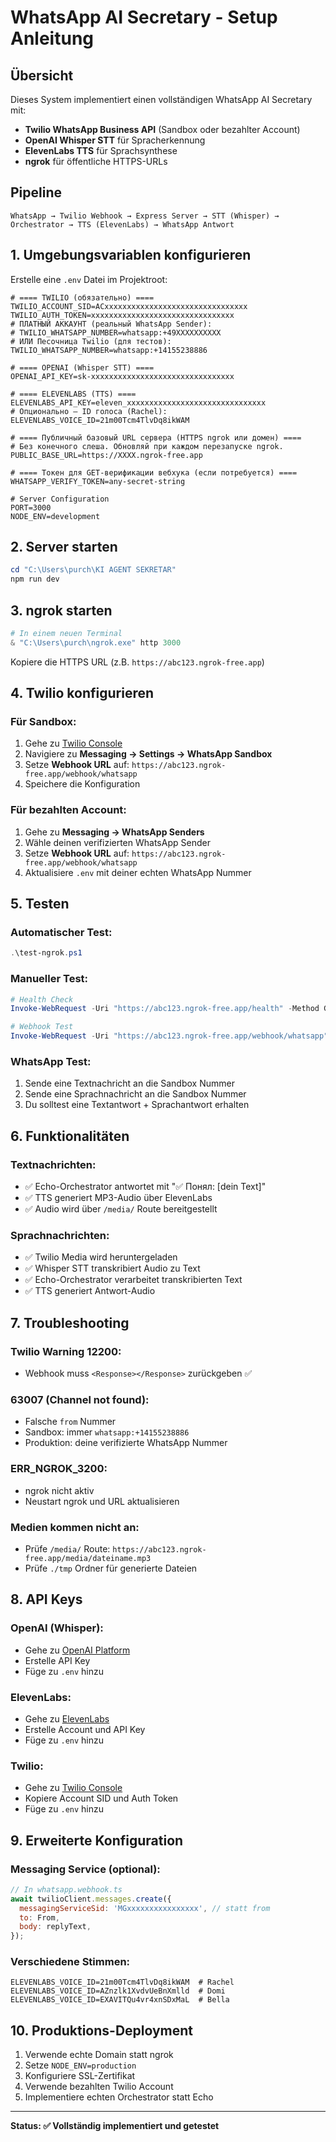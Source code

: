 # WhatsApp AI Secretary - Setup Anleitung

## Übersicht
Dieses System implementiert einen vollständigen WhatsApp AI Secretary mit:
- **Twilio WhatsApp Business API** (Sandbox oder bezahlter Account)
- **OpenAI Whisper STT** für Spracherkennung
- **ElevenLabs TTS** für Sprachsynthese
- **ngrok** für öffentliche HTTPS-URLs

## Pipeline
```
WhatsApp → Twilio Webhook → Express Server → STT (Whisper) → Orchestrator → TTS (ElevenLabs) → WhatsApp Antwort
```

## 1. Umgebungsvariablen konfigurieren

Erstelle eine `.env` Datei im Projektroot:

```env
# ==== TWILIO (обязательно) ====
TWILIO_ACCOUNT_SID=ACxxxxxxxxxxxxxxxxxxxxxxxxxxxxxxxx
TWILIO_AUTH_TOKEN=xxxxxxxxxxxxxxxxxxxxxxxxxxxxxxxx
# ПЛАТНЫЙ АККАУНТ (реальный WhatsApp Sender):
# TWILIO_WHATSAPP_NUMBER=whatsapp:+49XXXXXXXXXX
# ИЛИ Песочница Twilio (для тестов):
TWILIO_WHATSAPP_NUMBER=whatsapp:+14155238886

# ==== OPENAI (Whisper STT) ====
OPENAI_API_KEY=sk-xxxxxxxxxxxxxxxxxxxxxxxxxxxxxxxx

# ==== ELEVENLABS (TTS) ====
ELEVENLABS_API_KEY=eleven_xxxxxxxxxxxxxxxxxxxxxxxxxxxxxxx
# Опционально — ID голоса (Rachel):
ELEVENLABS_VOICE_ID=21m00Tcm4TlvDq8ikWAM

# ==== Публичный базовый URL сервера (HTTPS ngrok или домен) ====
# Без конечного слеша. Обновляй при каждом перезапуске ngrok.
PUBLIC_BASE_URL=https://XXXX.ngrok-free.app

# ==== Токен для GET-верификации вебхука (если потребуется) ====
WHATSAPP_VERIFY_TOKEN=any-secret-string

# Server Configuration
PORT=3000
NODE_ENV=development
```

## 2. Server starten

```powershell
cd "C:\Users\purch\KI AGENT SEKRETAR"
npm run dev
```

## 3. ngrok starten

```powershell
# In einem neuen Terminal
& "C:\Users\purch\ngrok.exe" http 3000
```

Kopiere die HTTPS URL (z.B. `https://abc123.ngrok-free.app`)

## 4. Twilio konfigurieren

### Für Sandbox:
1. Gehe zu [Twilio Console](https://console.twilio.com/)
2. Navigiere zu **Messaging → Settings → WhatsApp Sandbox**
3. Setze **Webhook URL** auf: `https://abc123.ngrok-free.app/webhook/whatsapp`
4. Speichere die Konfiguration

### Für bezahlten Account:
1. Gehe zu **Messaging → WhatsApp Senders**
2. Wähle deinen verifizierten WhatsApp Sender
3. Setze **Webhook URL** auf: `https://abc123.ngrok-free.app/webhook/whatsapp`
4. Aktualisiere `.env` mit deiner echten WhatsApp Nummer

## 5. Testen

### Automatischer Test:
```powershell
.\test-ngrok.ps1
```

### Manueller Test:
```powershell
# Health Check
Invoke-WebRequest -Uri "https://abc123.ngrok-free.app/health" -Method GET

# Webhook Test
Invoke-WebRequest -Uri "https://abc123.ngrok-free.app/webhook/whatsapp" -Method POST -ContentType "application/x-www-form-urlencoded" -Body "Body=Привет! Озвучи меня&From=whatsapp:%2B491779640741&To=whatsapp:%2B14155238886"
```

### WhatsApp Test:
1. Sende eine Textnachricht an die Sandbox Nummer
2. Sende eine Sprachnachricht an die Sandbox Nummer
3. Du solltest eine Textantwort + Sprachantwort erhalten

## 6. Funktionalitäten

### Textnachrichten:
- ✅ Echo-Orchestrator antwortet mit "✅ Понял: [dein Text]"
- ✅ TTS generiert MP3-Audio über ElevenLabs
- ✅ Audio wird über `/media/` Route bereitgestellt

### Sprachnachrichten:
- ✅ Twilio Media wird heruntergeladen
- ✅ Whisper STT transkribiert Audio zu Text
- ✅ Echo-Orchestrator verarbeitet transkribierten Text
- ✅ TTS generiert Antwort-Audio

## 7. Troubleshooting

### Twilio Warning 12200:
- Webhook muss `<Response></Response>` zurückgeben ✅

### 63007 (Channel not found):
- Falsche `from` Nummer
- Sandbox: immer `whatsapp:+14155238886`
- Produktion: deine verifizierte WhatsApp Nummer

### ERR_NGROK_3200:
- ngrok nicht aktiv
- Neustart ngrok und URL aktualisieren

### Medien kommen nicht an:
- Prüfe `/media/` Route: `https://abc123.ngrok-free.app/media/dateiname.mp3`
- Prüfe `./tmp` Ordner für generierte Dateien

## 8. API Keys

### OpenAI (Whisper):
- Gehe zu [OpenAI Platform](https://platform.openai.com/)
- Erstelle API Key
- Füge zu `.env` hinzu

### ElevenLabs:
- Gehe zu [ElevenLabs](https://elevenlabs.io/)
- Erstelle Account und API Key
- Füge zu `.env` hinzu

### Twilio:
- Gehe zu [Twilio Console](https://console.twilio.com/)
- Kopiere Account SID und Auth Token
- Füge zu `.env` hinzu

## 9. Erweiterte Konfiguration

### Messaging Service (optional):
```javascript
// In whatsapp.webhook.ts
await twilioClient.messages.create({
  messagingServiceSid: 'MGxxxxxxxxxxxxxxxx', // statt from
  to: From,
  body: replyText,
});
```

### Verschiedene Stimmen:
```env
ELEVENLABS_VOICE_ID=21m00Tcm4TlvDq8ikWAM  # Rachel
ELEVENLABS_VOICE_ID=AZnzlk1XvdvUeBnXmlld  # Domi
ELEVENLABS_VOICE_ID=EXAVITQu4vr4xnSDxMaL  # Bella
```

## 10. Produktions-Deployment

1. Verwende echte Domain statt ngrok
2. Setze `NODE_ENV=production`
3. Konfiguriere SSL-Zertifikat
4. Verwende bezahlten Twilio Account
5. Implementiere echten Orchestrator statt Echo

---

**Status: ✅ Vollständig implementiert und getestet**

